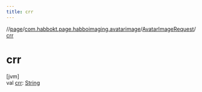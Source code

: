 ```yaml
---
title: crr
---
```

//[page](../../../index.html)/[com.habbokt.page.habboimaging.avatarimage](../index.html)/[AvatarImageRequest](index.html)/[crr](crr.html)



# crr



[jvm]\
val [crr](crr.html): [String](https://kotlinlang.org/api/latest/jvm/stdlib/kotlin/-string/index.html)




